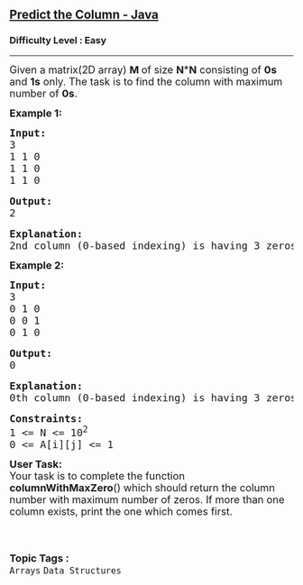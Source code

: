 <h2><a href="https://www.geeksforgeeks.org/problems/predict-the-column-java/0">Predict the Column - Java</a></h2><h3>Difficulty Level : Easy</h3><hr><div class="problems_problem_content__Xm_eO"><p><span style="font-size:18px">Given a matrix(2D array) <strong>M </strong>of size <strong>N</strong>*<strong>N</strong> consisting of <strong>0s</strong> and <strong>1s</strong> only. The task is to find the column with maximum number of <strong>0s</strong>.</span></p>

<p><strong><span style="font-size:18px">Example 1:</span></strong></p>

<pre><span style="font-size:18px"><strong>Input:</strong>
3
1 1 0
1 1 0
1 1 0</span>

<strong><span style="font-size:18px">Output:</span></strong>
<span style="font-size:18px">2</span>

<span style="font-size:18px"><strong>Explanation:
</strong>2nd column (0-based indexing) is having 3 zeros which is maximum.
</span></pre>

<p><strong><span style="font-size:18px">Example 2:</span></strong></p>

<pre><span style="font-size:18px"><strong>Input:</strong>
3
0 1 0
0 0 1
0 1 0</span>

<strong><span style="font-size:18px">Output:</span></strong>
<span style="font-size:18px">0</span>

<span style="font-size:18px"><strong>Explanation:
</strong>0th column (0-based indexing) is having 3 zeros which is maximum.</span>

<span style="font-size:18px"><strong>Constraints:</strong>
1 &lt;= N &lt;= 10<sup>2</sup>
0 &lt;= A[i][j] &lt;= 1</span></pre>

<p><span style="font-size:18px"><strong>User Task:</strong><br>
Your task is to complete the function <strong>columnWithMaxZero</strong>() which should return the column number with maximum number of zeros. If more than one column exists, print the one which comes first.</span><br>
&nbsp;</p>
</div><br><p><span style=font-size:18px><strong>Topic Tags : </strong><br><code>Arrays</code>&nbsp;<code>Data Structures</code>&nbsp;